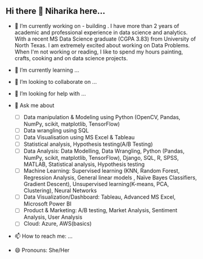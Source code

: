 ## Hi there 👋 Niharika here...

- 🔭 I’m currently working on  - building . I have more than 2 years of academic and professional experience in data science and analytics. With a recent MS Data Science graduate (CGPA 3.83) from University of North Texas. I am extremely excited about working on Data Problems. When I'm not working or reading, I like to spend my hours painting, crafts, cooking and on data science projects.

- 🌱 I’m currently learning ...

- 👯 I’m looking to collaborate on ...
  
- 🤔 I’m looking for help with ...
  
- 💬 Ask me about
  - [ ] Data manipulation & Modeling using Python (OpenCV, Pandas, NumPy, scikit, matplotlib, TensorFlow)
  - [ ] Data wrangling using SQL
  - [ ] Data Visualisation using MS Excel & Tableau
  - [ ] Statistical analysis, Hypothesis testing(A/B Testing)
  - [ ] Data Analysis: Data Modelling, Data Wrangling, Python (Pandas, NumPy, scikit, matplotlib, TensorFlow), Django, SQL, R, SPSS, MATLAB, Statistical analysis, Hypothesis testing
  - [ ] Machine Learning: Supervised learning (KNN, Random Forest, Regression Analysis, General linear models , Naïve Bayes Classifiers, Gradient Descent), Unsupervised learning(K-means, PCA, Clustering), Neural Networks
  - [ ] Data Visualization/Dashboard: Tableau, Advanced MS Excel, Microsoft Power BI
  - [ ] Product & Marketing: A/B testing, Market Analysis, Sentiment Analysis, User Analysis
  - [ ] Cloud: Azure, AWS(basics)
  
- 📫 How to reach me: ...
  
- 😄 Pronouns: She/Her

